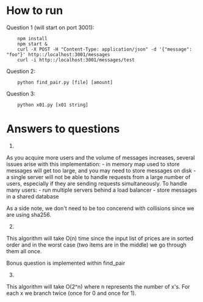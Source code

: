 # How to run

Question 1 (will start on port 3001):

```
	npm install
	npm start &
	curl -X POST -H "Content-Type: application/json" -d '{"message": "foo"}' http::/localhost:3001/messages
	curl -i http::/localhost:3001/messages/test
```

Question 2:

```
	python find_pair.py [file] [amount]

```

Question 3:
```
	python x01.py [x01 string]

```


# Answers to questions
1.

As you acquire more users and the volume of messages increases, several issues
arise with this implementation:
	- in memory map used to store messages will get too large, and you may need
	  to store messages on disk
	- a single server will not be able to handle requests from a large number of
	  users, especially if they are sending requests simultaneously. To handle
	  many users:
	  - run multiple servers behind a load balancer
	  - store messages in a shared database

As a side note, we don't need to be too concerend with collisions since we are
using sha256.

2.

This algorithm will take O(n) time since the input list of prices are in sorted
order and in the worst case (two items are in the middle) we go through them all
once.

Bonus question is implemented within find_pair

3.

This algorithm will take O(2^n) where n represents the number of x's. For each x
we branch twice (once for 0 and once for 1).
